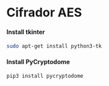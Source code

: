 # Cifrador AES

#### Install tkinter

```sh
sudo apt-get install python3-tk
```

#### Install PyCryptodome

```sh
pip3 install pycryptodome
```
